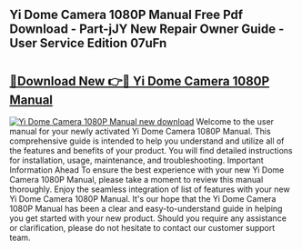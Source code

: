 ## Yi Dome Camera 1080P Manual Free Pdf Download - Part-jJY New Repair Owner Guide - User Service Edition 07uFn

# <h2><a href="http://cf20840.oget.top/?id=Yi+Dome+Camera+1080P+Manual">🔗Download New 👉🔴 Yi Dome Camera 1080P Manual</a></h2>

[![Yi Dome Camera 1080P Manual new download](https://i.imgur.com/5g1atiW.png)](http://cf20840.oget.top/?id=Yi+Dome+Camera+1080P+Manual)
Welcome to the user manual for your newly activated Yi Dome Camera 1080P Manual. This comprehensive guide is intended to help you understand and utilize all of the features and benefits of your product. You will find detailed instructions for installation, usage, maintenance, and troubleshooting. Important Information Ahead To ensure the best experience with your new Yi Dome Camera 1080P Manual, please take a moment to review this manual thoroughly. Enjoy the seamless integration of list of features with your new Yi Dome Camera 1080P Manual. It's our hope that the Yi Dome Camera 1080P Manual has been a clear and easy-to-understand guide in helping you get started with your new product. Should you require any assistance or clarification, please do not hesitate to contact our customer support team.
